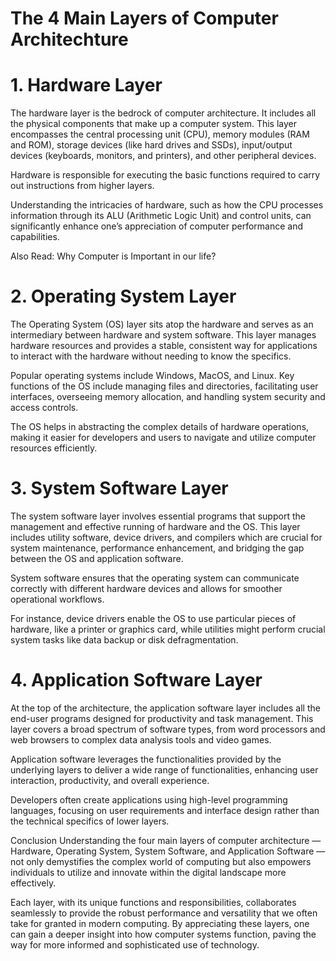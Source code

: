 # The 4 Main Layers of Computer Architechture

# 1. Hardware Layer
The hardware layer is the bedrock of computer architecture. It includes all the physical components that make up a computer system. This layer encompasses the central processing unit (CPU), memory modules (RAM and ROM), storage devices (like hard drives and SSDs), input/output devices (keyboards, monitors, and printers), and other peripheral devices.

Hardware is responsible for executing the basic functions required to carry out instructions from higher layers.

Understanding the intricacies of hardware, such as how the CPU processes information through its ALU (Arithmetic Logic Unit) and control units, can significantly enhance one’s appreciation of computer performance and capabilities.

Also Read: Why Computer is Important in our life?

# 2. Operating System Layer
The Operating System (OS) layer sits atop the hardware and serves as an intermediary between hardware and system software. This layer manages hardware resources and provides a stable, consistent way for applications to interact with the hardware without needing to know the specifics.

Popular operating systems include Windows, MacOS, and Linux. Key functions of the OS include managing files and directories, facilitating user interfaces, overseeing memory allocation, and handling system security and access controls.

The OS helps in abstracting the complex details of hardware operations, making it easier for developers and users to navigate and utilize computer resources efficiently.

# 3. System Software Layer
The system software layer involves essential programs that support the management and effective running of hardware and the OS. This layer includes utility software, device drivers, and compilers which are crucial for system maintenance, performance enhancement, and bridging the gap between the OS and application software.

System software ensures that the operating system can communicate correctly with different hardware devices and allows for smoother operational workflows.

For instance, device drivers enable the OS to use particular pieces of hardware, like a printer or graphics card, while utilities might perform crucial system tasks like data backup or disk defragmentation.

# 4. Application Software Layer
At the top of the architecture, the application software layer includes all the end-user programs designed for productivity and task management. This layer covers a broad spectrum of software types, from word processors and web browsers to complex data analysis tools and video games.

Application software leverages the functionalities provided by the underlying layers to deliver a wide range of functionalities, enhancing user interaction, productivity, and overall experience.

Developers often create applications using high-level programming languages, focusing on user requirements and interface design rather than the technical specifics of lower layers.

Conclusion
Understanding the four main layers of computer architecture — Hardware, Operating System, System Software, and Application Software — not only demystifies the complex world of computing but also empowers individuals to utilize and innovate within the digital landscape more effectively.

Each layer, with its unique functions and responsibilities, collaborates seamlessly to provide the robust performance and versatility that we often take for granted in modern computing. By appreciating these layers, one can gain a deeper insight into how computer systems function, paving the way for more informed and sophisticated use of technology.

